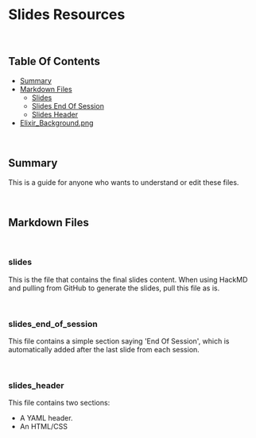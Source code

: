 # Slides Resources

<br/>

## Table Of Contents

- [Summary](#Summary)
- [Markdown Files](#Markdown-Files)
  - [Slides](#Slides)
  - [Slides End Of Session](#Slides-End-Of-Session)
  - [Slides Header](#Slides-Header)
- [Elixir_Background.png](#Elixir_Background)
  
<br/>

## Summary

This is a guide for anyone who wants to understand or edit these files.

<br/>

## Markdown Files

<br/>

### slides

This is the file that contains the final slides content.
When using HackMD and pulling from GitHub to generate the slides, pull this file as is.

<br/>

### slides_end_of_session

This file contains a simple section saying 'End Of Session', which is automatically added after the last slide from each session.

<br/>

### slides_header

This file contains two sections:

- A YAML header.
- An HTML/CSS <style> section.

<br/>

The YAML header carries information regarding:

- The title of the HTML document that will be generated by HackMD (this will be reflected on the tab title of the slides page that opens on your web browser).
- The theme of the slides (which mostly affects the background color). Do note that, if there is a background image, it will sit on top of the original background.

<br/>

The HTML/CSS <style> section carries information regarding:
  
- The font size of the whole slide presentation.
- The background for the whole slide presentation. In this case, it features an address that is recognised by HackMD as a reference to an image, which happens to be a white background with an **Elixir** logo on the bottom left. The background is set to cover each slide entirely.

<br/>

### Elixir_Background

This is the background for the slides. This file is not really used by any script. It is simply stored in this folder as a reference.

![](Elixir_Background.png)

Integrating it into the slide presentation entails:

1. Adding it first as an image file on HackMD.
2. Copying the address that is generated.
3. Pasting the address into the slides_header.md file, at the right location (within the url() tag). 


